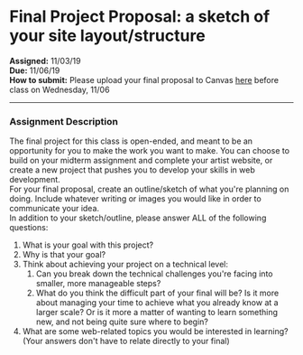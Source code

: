 
# Final Project Proposal: a sketch of your site layout/structure
__Assigned:__ 11/03/19<br>
__Due:__ 11/06/19<br>
__How to submit:__ Please upload your final proposal to Canvas <a href="https://saic.instructure.com/courses/2560557/assignments/24547706" target="blank">here</a> before class on Wednesday, 11/06<br>
___

### Assignment Description

The final project for this class is open-ended, and meant to be an opportunity for you to make the work you want to make. You can choose to build on your midterm assignment and complete your artist website, or create a new project that pushes you to develop your skills in web development.
<br>
For your final proposal, create an outline/sketch of what you're planning on doing. Include whatever writing or images you would like in order to communicate your idea.
<br>
In addition to your sketch/outline, please answer ALL of the following questions:

1. What is your goal with this project?
1. Why is that your goal?
1. Think about achieving your project on a technical level:
    1. Can you break down the technical challenges you're facing into smaller, more manageable steps?
    1. What do you think the difficult part of your final will be? Is it more about managing your time to achieve what you already know at a larger scale? Or is it more a matter of wanting to learn something new, and not being quite sure where to begin?
1. What are some web-related topics you would be interested in learning? (Your answers don't have to relate directly to your final)